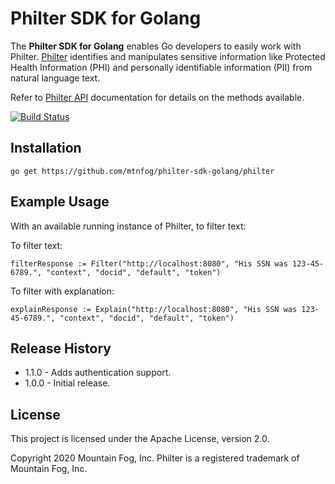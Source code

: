 # Philter SDK for Golang

The **Philter SDK for Golang** enables Go developers to easily work with Philter. [Philter](https://www.mtnfog.com/products/philter/) identifies and manipulates sensitive information like Protected Health Information (PHI) and personally identifiable information (PII) from natural language text.

Refer to [Philter API](https://philter.mtnfog.com/api/) documentation for details on the methods available.

[![Build Status](https://travis-ci.org/mtnfog/philter-sdk-golang.svg?branch=master)](https://travis-ci.org/mtnfog/philter-sdk-golang)

## Installation

`go get https://github.com/mtnfog/philter-sdk-golang/philter`

## Example Usage

With an available running instance of Philter, to filter text:

To filter text:

```
filterResponse := Filter("http://localhost:8080", "His SSN was 123-45-6789.", "context", "docid", "default", "token")
```

To filter with explanation:

```
explainResponse := Explain("http://localhost:8080", "His SSN was 123-45-6789.", "context", "docid", "default", "token")
```

## Release History

* 1.1.0 - Adds authentication support.
* 1.0.0 - Initial release.

## License

This project is licensed under the Apache License, version 2.0.

Copyright 2020 Mountain Fog, Inc.
Philter is a registered trademark of Mountain Fog, Inc.
